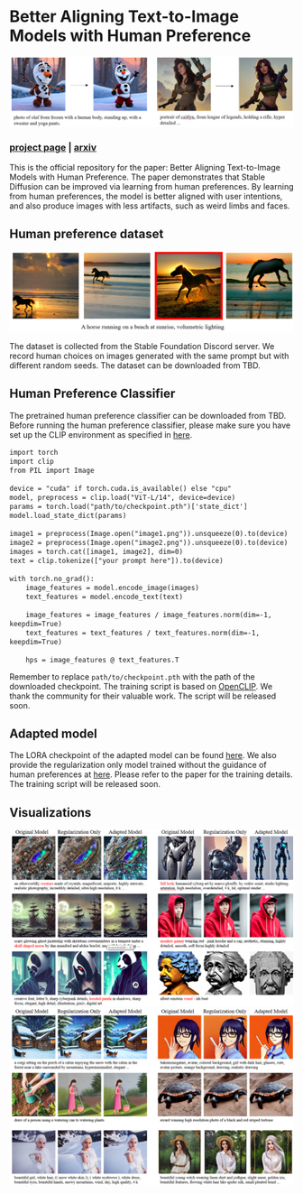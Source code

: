 # Better Aligning Text-to-Image Models with Human Preference

![teaser](assets/github_banner.png)

### [project page](TBD) | [arxiv](TBD)

This is the official repository for the paper: Better Aligning Text-to-Image Models with Human Preference. The paper demonstrates that Stable Diffusion can be improved via learning from human preferences. By learning from human preferences, the model is better aligned with user intentions, and also produce images with less artifacts, such as weird limbs and faces.

## Human preference dataset
![examples](assets/examples.png)

The dataset is collected from the Stable Foundation Discord server. We record human choices on images generated with the same prompt but with different random seeds.
The dataset can be downloaded from TBD.

<!-- data format specification -->

## Human Preference Classifier
The pretrained human preference classifier can be downloaded from TBD.
Before running the human preference classifier, please make sure you have set up the CLIP environment as specified in [here](https://github.com/openai/CLIP).

```
import torch
import clip
from PIL import Image

device = "cuda" if torch.cuda.is_available() else "cpu"
model, preprocess = clip.load("ViT-L/14", device=device)
params = torch.load("path/to/checkpoint.pth")['state_dict']
model.load_state_dict(params)

image1 = preprocess(Image.open("image1.png")).unsqueeze(0).to(device)
image2 = preprocess(Image.open("image2.png")).unsqueeze(0).to(device)
images = torch.cat([image1, image2], dim=0)
text = clip.tokenize(["your prompt here"]).to(device)

with torch.no_grad():
    image_features = model.encode_image(images)
    text_features = model.encode_text(text)

    image_features = image_features / image_features.norm(dim=-1, keepdim=True)
    text_features = text_features / text_features.norm(dim=-1, keepdim=True)

    hps = image_features @ text_features.T
```
Remember to replace `path/to/checkpoint.pth` with the path of the downloaded checkpoint.
The training script is based on [OpenCLIP](https://github.com/mlfoundations/open_clip). We thank the community for their valuable work.
The script will be released soon.

## Adapted model
The LORA checkpoint of the adapted model can be found [here](TBD). We also provide the regularization only model trained without the guidance of human preferences at [here](TBD).
Please refer to the paper for the training details. The training script will be released soon.

## Visualizations
![vis1](assets/vis1.png)
![vis2](assets/vis2.png)